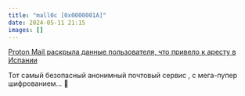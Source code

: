 ```yaml
---
title: "mall0c [0x0000001A]"
date: 2024-05-11 21:15
images: []
---
```


<a href="https://habr.com/en/news/813323/">Proton Mail раскрыла данные пользователя, что привело к аресту в Испании</a>  
  
Тот самый безопасный анонимный почтовый сервис , с мега-пупер шифрованием… 🌚  
